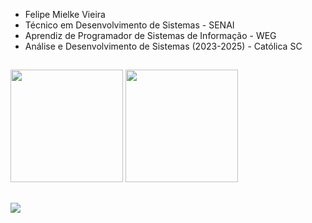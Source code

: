 - Felipe Mielke Vieira
- Técnico em Desenvolvimento de Sistemas - SENAI
- Aprendiz de Programador de Sistemas de Informação - WEG
- Análise e Desenvolvimento de Sistemas (2023-2025) - Católica SC

##

<div display:flex>
  <img height="180em" src="https://github-readme-stats.vercel.app/api?username=FelipeMielkeVieira&show_icons=true&theme=dracula&include_all_commits=true&count_private=true"/>
  <img height="180em" src="https://github-readme-stats.vercel.app/api/top-langs/?username=FelipeMielkeVieira&layout=compact&langs_count=7&theme=dracula"/>
</div>

##

<div>
   <img src="https://skillicons.dev/icons?i=angular,react,js,ts,html,css,java,cs,dotnet,mysql,postgres,nodejs,spring,docker" />
</div>
